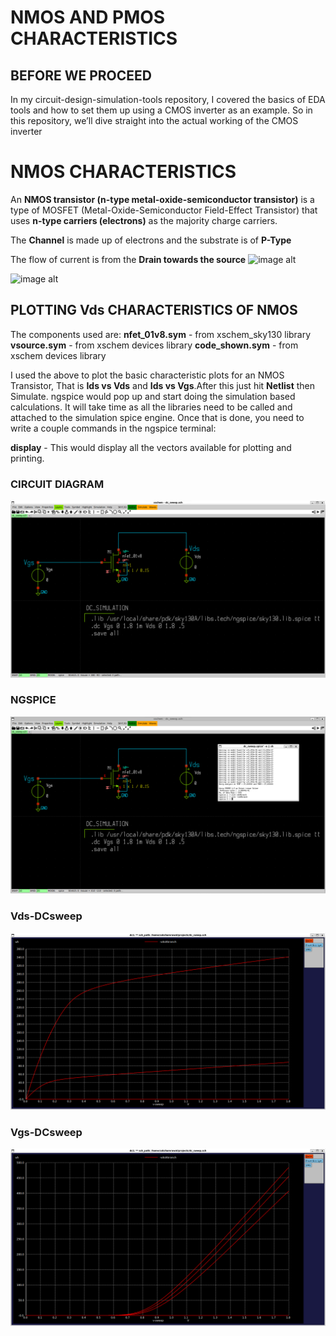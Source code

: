 # NMOS AND PMOS CHARACTERISTICS

## BEFORE WE PROCEED
In my circuit-design-simulation-tools repository, I covered the basics of EDA tools and how to set them up using a CMOS inverter as an example. So in this repository, we’ll dive straight into the actual working of the CMOS inverter


# NMOS CHARACTERISTICS
An **NMOS transistor (n-type metal-oxide-semiconductor transistor)** is a type of MOSFET (Metal-Oxide-Semiconductor Field-Effect Transistor) that uses **n-type carriers (electrons)** as the majority charge carriers.

The **Channel** is made up of electrons and the substrate is of **P-Type** 

The flow of current is from the **Drain towards the source**
![image alt](https://www.censtry.com/files/ueditor/image/20240131/6384228715111282221516252.png)

![image alt](https://encrypted-tbn0.gstatic.com/images?q=tbn:ANd9GcQ09uWkCK_FGyIydn89HTp6dpdWlScXAzbCNw&s)


## PLOTTING Vds CHARACTERISTICS OF NMOS

The components used are:
**nfet_01v8.sym** - from xschem_sky130 library
**vsource.sym** - from xschem devices library
**code_shown.sym** - from xschem devices library

I used the above to plot the basic characteristic plots for an NMOS Transistor, That is **Ids vs Vds** and **Ids vs Vgs**.After this just hit **Netlist** then Simulate. ngspice would pop up and start doing the simulation based calculations. It will take time as all the libraries need to be called and attached to the simulation spice engine. Once that is done, you need to write a couple commands in the ngspice terminal:

**display** - This would display all the vectors available for plotting and printing.

### CIRCUIT DIAGRAM
![image alt](https://github.com/saksham19rawat/NMOS-PMOS-CHARACTERISTICS/blob/main/project%20work/1.png?raw=true)

### NGSPICE
![image alt](https://github.com/saksham19rawat/NMOS-PMOS-CHARACTERISTICS/blob/main/project%20work/ng%20spice%201.png?raw=true)

### Vds-DCsweep
![image alt](https://github.com/saksham19rawat/NMOS-PMOS-CHARACTERISTICS/blob/main/project%20work/-vgs.png?raw=true)

### Vgs-DCsweep
![image alt](https://github.com/saksham19rawat/NMOS-PMOS-CHARACTERISTICS/blob/main/project%20work/-vds.png?raw=true)

###




